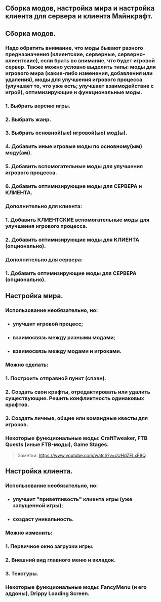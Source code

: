 ## Сборка модов, настройка мира и настройка клиента для сервера и клиента Майнкрафт.



## Сборка модов.

### Надо обратить внимание, что моды бывают разного предназначения (клиентские, серверные, серверно-клиентские), если брать во внимание, что будет игровой сервер. Также можно условно выделить типы: моды для игрового мира (какие-либо изменения, добавления или удаления), моды для улучшения игрового процесса (улучшает то, что уже есть; улучшает взаимодействие с игрой), оптимизирующие и функциональные моды. 

### 1. Выбрать версию игры.
### 2. Выбрать жанр.
### 3. Выбрать основной(ые) игровой(ые) мод(ы).
### 4. Добавить иные игровые моды по основному(ым) моду(ам).
### 5. Добавить вспомогательные моды для улучшения игрового процесса.
### 6. Добавить оптимизирующие моды для СЕРВЕРА и КЛИЕНТА.

### Дополнительно для клиента:
### 1. Добавить КЛИЕНТСКИЕ вспомогательные моды для улучшения игрового процесса.
### 2.  Добавить оптимизирующие моды для КЛИЕНТА (опционально).
### Дополнительно для сервера:
### 1. Добавить оптимизирующие моды для СЕРВЕРА (опционально).



## Настройка мира.

### Использование необязательно, но:
- ### улучшит игровой процесс;
- ### взаимосвязь между разными модами; 
- ### взаимосвязь между модами и игроками.

### Можно сделать:
### 1. Построить отправной пункт (спавн).
### 2. Создать свои крафты, отредактировать или удалить существующие. Решить конфликтность одинаковых крафтов.
### 3. Создать личные, общие или командные квесты для игроков.

### Некоторые функциональные моды: CraftTweaker, FTB Quests (иные FTB-моды), Game Stages.

>Заметки: https://www.youtube.com/watch?v=cUHdZFLxF8Q.



## Настройка клиента.

### Использование необязательно, но:
- ### улучшит "приветливость" клиента игры (уже запущенной игры);
- ### создаст уникальность.

### Можно изменить:
### 1. Первичное окно загрузки игры.
### 2. Внешний вид главного меню и вкладок.
### 3. Текстуры.

### Некоторые функциональные моды: FancyMenu (и его аддоны), Drippy Loading Screen.

